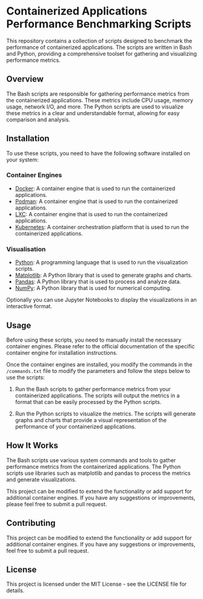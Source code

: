# Containerized Applications Performance Benchmarking Scripts

This repository contains a collection of scripts designed to benchmark the performance of containerized applications. The scripts are written in Bash and Python, providing a comprehensive toolset for gathering and visualizing performance metrics.

## Overview

The Bash scripts are responsible for gathering performance metrics from the containerized applications. These metrics include CPU usage, memory usage, network I/O, and more. The Python scripts are used to visualize these metrics in a clear and understandable format, allowing for easy comparison and analysis.

## Installation

To use these scripts, you need to have the following software installed on your system:

### Container Engines

- [Docker](https://www.docker.com/): A container engine that is used to run the containerized applications.
- [Podman](https://podman.io/): A container engine that is used to run the containerized applications.
- [LXC](https://linuxcontainers.org/lxc/): A container engine that is used to run the containerized applications.
- [Kubernetes](https://kubernetes.io/): A container orchestration platform that is used to run the containerized applications.

### Visualisation

- [Python](https://www.python.org/): A programming language that is used to run the visualization scripts.
- [Matplotlib](https://matplotlib.org/): A Python library that is used to generate graphs and charts.
- [Pandas](https://pandas.pydata.org/): A Python library that is used to process and analyze data.
- [NumPy](https://numpy.org/): A Python library that is used for numerical computing.

Optionally you can use Jupyter Notebooks to display the visualizations in an interactive format.

## Usage

Before using these scripts, you need to manually install the necessary container engines. Please refer to the official documentation of the specific container engine for installation instructions.

Once the container engines are installed, you modify the commands in the `/commands.txt` file to modify the parameters and follow the steps below to use the scripts: 

1. Run the Bash scripts to gather performance metrics from your containerized applications. The scripts will output the metrics in a format that can be easily processed by the Python scripts.

2. Run the Python scripts to visualize the metrics. The scripts will generate graphs and charts that provide a visual representation of the performance of your containerized applications.

## How It Works

The Bash scripts use various system commands and tools to gather performance metrics from the containerized applications. The Python scripts use libraries such as matplotlib and pandas to process the metrics and generate visualizations.

This project can be modified to extend the functionality or add support for additional container engines. If you have any suggestions or improvements, please feel free to submit a pull request.

## Contributing

This project can be modified to extend the functionality or add support for additional container engines. If you have any suggestions or improvements, feel free to submit a pull request.

## License

This project is licensed under the MIT License - see the LICENSE file for details.